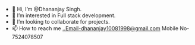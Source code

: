 - 👋 Hi, I’m @Dhananjay Singh.
- 👀 I’m interested in Full stack development.
- 💞️ I’m looking to collaborate for projects.
- 📫 How to reach me ..Email-dhananjay10081998@gmail.com
                        Mobile No-7524078507

<!---
Dhananjayji/Dhananjayji is a ✨ special ✨ repository because its `README.md` (this file) appears on your GitHub profile.
You can click the Preview link to take a look at your changes.
--->
